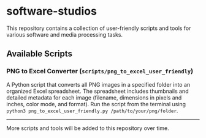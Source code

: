 # software-studios

This repository contains a collection of user-friendly scripts and tools for various software and media processing tasks.

## Available Scripts

### PNG to Excel Converter (`scripts/png_to_excel_user_friendly`)

A Python script that converts all PNG images in a specified folder into an organized Excel spreadsheet. The spreadsheet includes thumbnails and detailed metadata for each image (filename, dimensions in pixels and inches, color mode, and format). Run the script from the terminal using `python3 png_to_excel_user_friendly.py /path/to/your/png/folder`.

---

More scripts and tools will be added to this repository over time.
